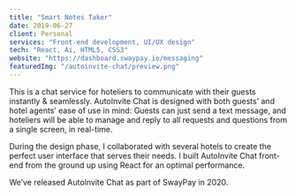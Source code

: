 ```yaml
---
title: "Smart Notes Taker"
date: 2019-06-27
client: Personal
services: "Front-end development, UI/UX design"
tech: "React, Ai, HTML5, CSS3"
website: "https://dashboard.swaypay.io/messaging"
featuredImg: "/autoinvite-chat/preview.png"
---
```


This is a chat service for hoteliers to communicate with their guests instantly & seamlessly. AutoInvite Chat is designed with both guests’ and hotel agents’ ease of use in mind: Guests can just send a text message, and hoteliers will be able to manage and reply to all requests and questions from a single screen, in real-time.

During the design phase, I collaborated with several hotels to create the perfect user interface that serves their needs. I built AutoInvite Chat front-end from the ground up using React for an optimal performance.

We’ve released AutoInvite Chat as part of SwayPay in 2020.
